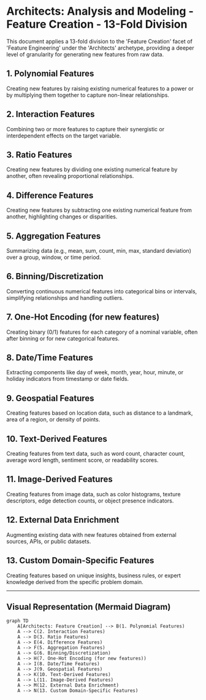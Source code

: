 # Architects: Analysis and Modeling - Feature Creation - 13-Fold Division

This document applies a 13-fold division to the 'Feature Creation' facet of 'Feature Engineering' under the 'Architects' archetype, providing a deeper level of granularity for generating new features from raw data.

## 1. Polynomial Features

Creating new features by raising existing numerical features to a power or by multiplying them together to capture non-linear relationships.

## 2. Interaction Features

Combining two or more features to capture their synergistic or interdependent effects on the target variable.

## 3. Ratio Features

Creating new features by dividing one existing numerical feature by another, often revealing proportional relationships.

## 4. Difference Features

Creating new features by subtracting one existing numerical feature from another, highlighting changes or disparities.

## 5. Aggregation Features

Summarizing data (e.g., mean, sum, count, min, max, standard deviation) over a group, window, or time period.

## 6. Binning/Discretization

Converting continuous numerical features into categorical bins or intervals, simplifying relationships and handling outliers.

## 7. One-Hot Encoding (for new features)

Creating binary (0/1) features for each category of a nominal variable, often after binning or for new categorical features.

## 8. Date/Time Features

Extracting components like day of week, month, year, hour, minute, or holiday indicators from timestamp or date fields.

## 9. Geospatial Features

Creating features based on location data, such as distance to a landmark, area of a region, or density of points.

## 10. Text-Derived Features

Creating features from text data, such as word count, character count, average word length, sentiment score, or readability scores.

## 11. Image-Derived Features

Creating features from image data, such as color histograms, texture descriptors, edge detection counts, or object presence indicators.

## 12. External Data Enrichment

Augmenting existing data with new features obtained from external sources, APIs, or public datasets.

## 13. Custom Domain-Specific Features

Creating features based on unique insights, business rules, or expert knowledge derived from the specific problem domain.

---

## Visual Representation (Mermaid Diagram)

```mermaid
graph TD
    A[Architects: Feature Creation] --> B(1. Polynomial Features)
    A --> C(2. Interaction Features)
    A --> D(3. Ratio Features)
    A --> E(4. Difference Features)
    A --> F(5. Aggregation Features)
    A --> G(6. Binning/Discretization)
    A --> H(7. One-Hot Encoding (for new features))
    A --> I(8. Date/Time Features)
    A --> J(9. Geospatial Features)
    A --> K(10. Text-Derived Features)
    A --> L(11. Image-Derived Features)
    A --> M(12. External Data Enrichment)
    A --> N(13. Custom Domain-Specific Features)
```
